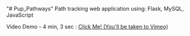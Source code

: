 "# Pup_Pathways" 
Path tracking web application using: Flask, MySQL, JavaScript  

Video Demo - 4 min, 3 sec :
[Click Me! (You'll be taken to Vimeo)](https://vimeo.com/884670336?share=copy)
